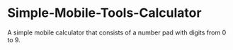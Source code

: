 # Simple-Mobile-Tools-Calculator
A simple mobile calculator that consists of a number pad with digits from 0 to 9.
